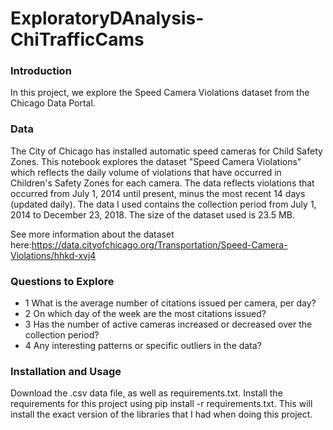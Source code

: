 # ExploratoryDAnalysis-ChiTrafficCams

### Introduction
In this project, we explore the Speed Camera Violations dataset from the Chicago Data Portal.

### Data
The City of Chicago has installed automatic speed cameras for Child Safety Zones. This notebook explores the dataset "Speed Camera Violations" which reflects the daily volume of violations that have occurred in Children's Safety Zones for each camera. The data reflects violations that occurred from July 1, 2014 until present, minus the most recent 14 days (updated daily). The data I used contains the collection period from July 1, 2014 to December 23, 2018. The size of the dataset used is 23.5 MB.

See more information about the dataset here:https://data.cityofchicago.org/Transportation/Speed-Camera-Violations/hhkd-xvj4


### Questions to Explore
* 1 What is the average number of citations issued per camera, per day?
* 2 On which day of the week are the most citations issued?
* 3 Has the number of active cameras increased or decreased over the collection period?
* 4 Any interesting patterns or specific outliers in the data?

### Installation and Usage
Download the .csv data file, as well as requirements.txt. Install the requirements for this project using pip install -r requirements.txt. This will install the exact version of the libraries that I had when doing this project.
